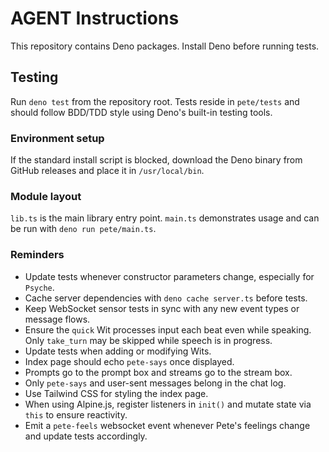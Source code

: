 # AGENT Instructions

This repository contains Deno packages. Install Deno before running tests.

## Testing

Run `deno test` from the repository root. Tests reside in `pete/tests` and
should follow BDD/TDD style using Deno's built-in testing tools.

### Environment setup

If the standard install script is blocked, download the Deno binary from GitHub
releases and place it in `/usr/local/bin`.

### Module layout

`lib.ts` is the main library entry point. `main.ts` demonstrates usage and can
be run with `deno run pete/main.ts`.

### Reminders

- Update tests whenever constructor parameters change, especially for `Psyche`.
- Cache server dependencies with `deno cache server.ts` before tests.
- Keep WebSocket sensor tests in sync with any new event types or message flows.
- Ensure the `quick` Wit processes input each beat even while speaking. Only
  `take_turn` may be skipped while speech is in progress.
- Update tests when adding or modifying Wits.
- Index page should echo `pete-says` once displayed.
- Prompts go to the prompt box and streams go to the stream box.
- Only `pete-says` and user-sent messages belong in the chat log.
- Use Tailwind CSS for styling the index page.
- When using Alpine.js, register listeners in `init()` and mutate state via
  `this` to ensure reactivity.
- Emit a `pete-feels` websocket event whenever Pete's feelings change and
  update tests accordingly.
